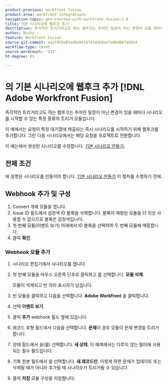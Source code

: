 ```yaml
---
product-previous: workfront-fusion
product-area: workfront-integrations
navigation-topic: get-started-with-workfront-fusion-2-0
title: 기본 시나리오에 웹후크 추가
description: 즉각적인 트리거라고도 하는 웹후크는 주어진 일정이 아닌 변경이 있을 때마다 시나리오를 시작할 수 있는 특정 종류의 트리거 모듈입니다.
author: Becky
feature: Workfront Fusion
source-git-commit: ea3f932e02ad8a9416747d4b9aefe89d087dd414
workflow-type: tm+mt
source-wordcount: '313'
ht-degree: 0%

---
```


# 의 기본 시나리오에 웹후크 추가 [!DNL Adobe Workfront Fusion]

즉각적인 트리거라고도 하는 웹후크는 주어진 일정이 아닌 변경이 있을 때마다 시나리오를 시작할 수 있는 특정 종류의 트리거 모듈입니다.

이 예에서는 요청이 특정 대기열에 제출되는 즉시 시나리오를 시작하기 위해 웹후크를 추가합니다. 그런 다음 시나리오에서는 해당 요청을 프로젝트로 전환합니다.

이 예는에서 생성된 시나리오를 수정합니다. [기본 시나리오 만들기](/help/quicksilver/workfront-fusion/get-started/build-practice-scenarios/create-simple-scenario.md).

## 전제 조건

에 설명된 시나리오를 만들어야 합니다. [기본 시나리오 만들기](/help/quicksilver/workfront-fusion/get-started/build-practice-scenarios/create-simple-scenario.md) 이 절차를 수행하기 전에.

## Webhook 추가 및 구성

1. Convert 개체 모듈을 엽니다.
1. Issue ID 필드에서 검정색 ID 블록을 삭제합니다. 블록이 매핑된 모듈을 더 이상 사용할 수 없으므로 블록은 검정색입니다.
1. 첫 번째 모듈(이벤트 보기) 아래에서 ID 블록을 선택하여 두 번째 모듈에 매핑합니다.
1. 클릭 **확인**.

### Webhook 모듈 추가

1. 시나리오 편집기에서 시나리오를 엽니다.
1. 첫 번째 모듈을 마우스 오른쪽 단추로 클릭하고 를 선택합니다. **모듈 삭제**.

   모듈이 삭제되고 빈 자리 표시자가 남습니다.

1. 빈 모듈을 클릭하고 다음을 선택합니다. **Adobe Workfront** 을 클릭합니다.
1. 선택 **이벤트 보기**.
1. 클릭 **추가** webhook 필드 옆에 있습니다.
1. 레코드 유형 필드에서 다음을 선택합니다. **문제**&#x200B;이 경우 모듈이 문제 변경을 트리거합니다.
1. 상태 필드에서 을(를) 선택합니다. **새 상태**. 이 예제에서는 다루지 않는 필터에 사용되는 필수 필드입니다.
1. 기록 원본 필드에서 을 선택합니다. **새 레코드만**. 이렇게 하면 문제가 업데이트 또는 삭제될 때가 아니라 추가될 때 시나리오가 트리거될 수 있습니다.
1. 클릭 **저장** 모듈 구성을 저장합니다.


